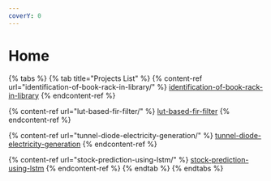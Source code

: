 ```yaml
---
coverY: 0
---
```


# Home

{% tabs %}
{% tab title="Projects List" %}
{% content-ref url="identification-of-book-rack-in-library/" %}
[identification-of-book-rack-in-library](identification-of-book-rack-in-library/)
{% endcontent-ref %}

{% content-ref url="lut-based-fir-filter/" %}
[lut-based-fir-filter](lut-based-fir-filter/)
{% endcontent-ref %}

{% content-ref url="tunnel-diode-electricity-generation/" %}
[tunnel-diode-electricity-generation](tunnel-diode-electricity-generation/)
{% endcontent-ref %}

{% content-ref url="stock-prediction-using-lstm/" %}
[stock-prediction-using-lstm](stock-prediction-using-lstm/)
{% endcontent-ref %}
{% endtab %}
{% endtabs %}




